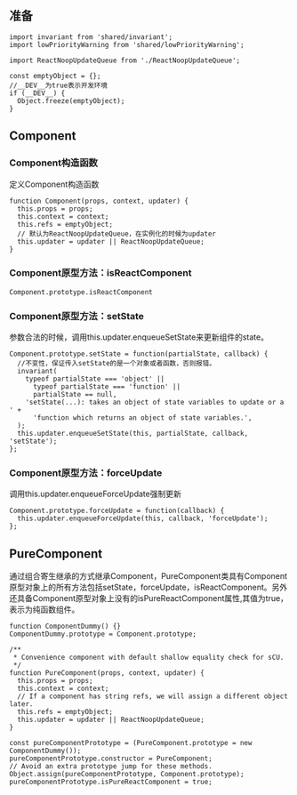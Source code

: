 ## 准备 ##
	import invariant from 'shared/invariant';
	import lowPriorityWarning from 'shared/lowPriorityWarning';
	
	import ReactNoopUpdateQueue from './ReactNoopUpdateQueue';
	
	const emptyObject = {};
	//__DEV__为true表示开发环境
	if (__DEV__) {
	  Object.freeze(emptyObject);
	}

## Component ##

### Component构造函数 ###
定义Component构造函数

	function Component(props, context, updater) {
	  this.props = props;
	  this.context = context;
	  this.refs = emptyObject;
	  // 默认为ReactNoopUpdateQueue，在实例化的时候为updater
	  this.updater = updater || ReactNoopUpdateQueue;
	}

### Component原型方法：isReactComponent ###

	Component.prototype.isReactComponent

### Component原型方法：setState ###
参数合法的时候，调用this.updater.enqueueSetState来更新组件的state。

	Component.prototype.setState = function(partialState, callback) {
	  //不变性，保证传入setState的是一个对象或者函数，否则报错。
	  invariant(
	    typeof partialState === 'object' ||
	      typeof partialState === 'function' ||
	      partialState == null,
	    'setState(...): takes an object of state variables to update or a ' +
	      'function which returns an object of state variables.',
	  );
	  this.updater.enqueueSetState(this, partialState, callback, 'setState');
	};	

### Component原型方法：forceUpdate ###		
调用this.updater.enqueueForceUpdate强制更新

	Component.prototype.forceUpdate = function(callback) {
	  this.updater.enqueueForceUpdate(this, callback, 'forceUpdate');
	};

			

## PureComponent ##

通过组合寄生继承的方式继承Component，PureComponent类具有Component原型对象上的所有方法包括setState，forceUpdate，isReactComponent。另外还具备Component原型对象上没有的isPureReactComponent属性,其值为true，表示为纯函数组件。	

	function ComponentDummy() {}
	ComponentDummy.prototype = Component.prototype;
	
	/**
	 * Convenience component with default shallow equality check for sCU.
	 */
	function PureComponent(props, context, updater) {
	  this.props = props;
	  this.context = context;
	  // If a component has string refs, we will assign a different object later.
	  this.refs = emptyObject;
	  this.updater = updater || ReactNoopUpdateQueue;
	}
	
	const pureComponentPrototype = (PureComponent.prototype = new ComponentDummy());
	pureComponentPrototype.constructor = PureComponent;
	// Avoid an extra prototype jump for these methods.
	Object.assign(pureComponentPrototype, Component.prototype);
	pureComponentPrototype.isPureReactComponent = true;	